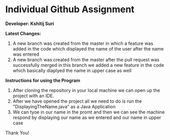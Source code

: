 # Individual Github Assignment
**Developer: Kshitij Suri**

**Latest Changes:**

1. A new branch was created from the master in which a feature was added in the code which displayed the name of the user after the name was entered
2. A new branch was created from the master after the pull request was successfully merged in this branch we added a new feature in the code which basically diaplyed the name in upper case as well

**Instructions for using the Program**

1. After cloning the repository in your local machine we can open up the project with an IDE.
2. After we have opened the project all we need to do is run the "DisplayingTheName.java" as a Java Application
3. We can tyoe in our name in the promt and then we can see the machine respond by displaying our name as we entered and our name in upper case

Thank You!
